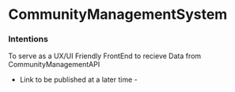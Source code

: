 # CommunityManagementSystem

### Intentions
To serve as a UX/UI Friendly FrontEnd to recieve Data from CommunityManagementAPI
- Link to be published at a later time - 
